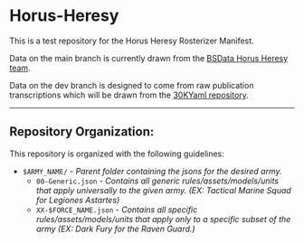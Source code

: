# Horus-Heresy

This is a test repository for the Horus Heresy Rosterizer Manifest.

Data on the main branch is currently drawn from the [BSData Horus Heresy team](https://github.com/BSData/horus-heresy).

Data on the dev branch is designed to come from raw publication transcriptions which will be drawn from the [30KYaml repository](https://github.com/LeonisAstra/30KYaml).


-------

## Repository Organization:

This repository is organized with the following guidelines:
  - `$ARMY_NAME/` - *Parent folder containing the jsons for the desired army.*
    - `00-Generic.json` - *Contains all generic rules/assets/models/units that apply universally to the given army. (EX: Tactical Marine Squad for Legiones Astartes)*
    - `XX-$FORCE_NAME.json` - *Contains all specific rules/assets/models/units that apply only to a specific subset of the army (EX: Dark Fury for the Raven Guard.)*
